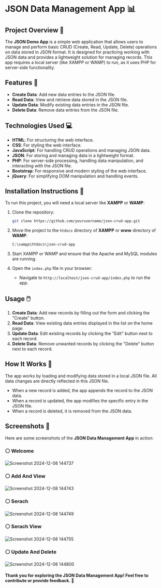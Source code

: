 # JSON Data Management App 📊

## Project Overview 📖
The **JSON Demo App** is a simple web application that allows users to manage and perform basic CRUD (Create, Read, Update, Delete) operations on data stored in JSON format. It is designed for practicing working with JSON data and provides a lightweight solution for managing records. This app requires a local server (like XAMPP or WAMP) to run, as it uses PHP for server-side functionality.

## Features 🚀
- **Create Data**: Add new data entries to the JSON file.
- **Read Data**: View and retrieve data stored in the JSON file.
- **Update Data**: Modify existing data entries in the JSON file.
- **Delete Data**: Remove data entries from the JSON file.

## Technologies Used 💻
- **HTML**: For structuring the web interface.
- **CSS**: For styling the web interface.
- **JavaScript**: For handling CRUD operations and managing JSON data.
- **JSON**: For storing and managing data in a lightweight format.
- **PHP**: For server-side processing, handling data manipulation, and interacting with the JSON file.
- **Bootstrap**: For responsive and modern styling of the web interface.
- **jQuery**: For simplifying DOM manipulation and handling events.

## Installation Instructions 🔧
To run this project, you will need a local server like **XAMPP** or **WAMP**:

1. Clone the repository:
    ```bash
    git clone https://github.com/yourusername/json-crud-app.git
    ```

2. Move the project to the `htdocs` directory of **XAMPP** or **www** directory of **WAMP**:
    ```bash
    C:\xampp\htdocs\json-crud-app
    ```

3. Start XAMPP or WAMP and ensure that the Apache and MySQL modules are running.

4. Open the `index.php` file in your browser:
    - Navigate to `http://localhost/json-crud-app/index.php` to run the app.

## Usage 🖱️
1. **Create Data**: Add new records by filling out the form and clicking the "Create" button.
2. **Read Data**: View existing data entries displayed in the list on the home page.
3. **Update Data**: Edit existing records by clicking the "Edit" button next to each record.
4. **Delete Data**: Remove unwanted records by clicking the "Delete" button next to each record.

## How It Works 🧠
The app works by loading and modifying data stored in a local JSON file. All data changes are directly reflected in this JSON file.

- When a new record is added, the app appends the record to the JSON data.
- When a record is updated, the app modifies the specific entry in the JSON file.
- When a record is deleted, it is removed from the JSON data.

## Screenshots 📸

Here are some screenshots of the **JSON Data Management App** in action:

### ⚪ Welcome
![Screenshot 2024-12-08 144737](https://github.com/user-attachments/assets/8eeed9e8-a0a6-4d3e-bc2a-616f5a4aa029)
### ⚪ Add And View
![Screenshot 2024-12-08 144743](https://github.com/user-attachments/assets/6c156bc0-01a0-40ed-b2c4-a7315b94bc1b)
### ⚪ Serach
![Screenshot 2024-12-08 144749](https://github.com/user-attachments/assets/e0c11935-5f2c-43b2-a934-28e0d6a147c0)
### ⚪ Serach View
![Screenshot 2024-12-08 144755](https://github.com/user-attachments/assets/ac03e542-b768-4ffb-a3c2-2f49cdd3a6d5)
### ⚪ Update And Delete
![Screenshot 2024-12-08 144800](https://github.com/user-attachments/assets/4497a770-5f38-4746-bd3f-e1217a34d2ba)


#### Thank you for exploring the **JSON Data Management App**! Feel free to contribute or provide feedback. 🚀
